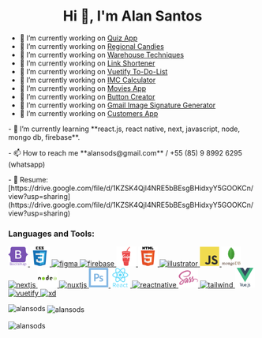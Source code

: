 <h1 align="center">Hi 👋, I'm Alan Santos</h1>

- 🔭 I’m currently working on [Quiz App](https://quiz-app-coral.vercel.app/)
- 🔭 I’m currently working on [Regional Candies](https://vue-scorm-aula-aa5azbrgm-alansods.vercel.app/#/)
- 🔭 I’m currently working on [Warehouse Techniques](https://tecnicas-do-almoxarifado.vercel.app/#/)
- 🔭 I’m currently working on [Link Shortener](https://encurtador-de-links-red.vercel.app/)
- 🔭 I’m currently working on [Vuetify To-Do-List](https://vuetify-todo-list.vercel.app/#/tarefas)
- 🔭 I’m currently working on [IMC Calculator](https://imc-calculator-eta.vercel.app/)
- 🔭 I’m currently working on [Movies App](https://movies-app-dun.vercel.app/)
- 🔭 I’m currently working on [Button Creator](https://button-creator-five.vercel.app/#/)
- 🔭 I’m currently working on [Gmail Image Signature Generator](https://gerador-assinatura-gmail.vercel.app/)
- 🔭 I’m currently working on [Customers App](https://material-ui-costumers-app.vercel.app/customers)

<p>
- 🌱 I’m currently learning **react.js, react native, next, javascript, node, mongo db, firebase**.
</p>

<p>
- 📫 How to reach me **alansods@gmail.com** / +55 (85) 9 8992 6295 (whatsapp)
</p>
 
 <p>
- 📄 Resume: [https://drive.google.com/file/d/1KZSK4Qjl4NRE5bBEsgBHidxyY5GOOKCn/view?usp=sharing](https://drive.google.com/file/d/1KZSK4Qjl4NRE5bBEsgBHidxyY5GOOKCn/view?usp=sharing)
</p>

<h3 align="left">Languages and Tools:</h3>
<p align="left"> <a href="https://getbootstrap.com" target="_blank" rel="noreferrer"> <img src="https://raw.githubusercontent.com/devicons/devicon/master/icons/bootstrap/bootstrap-plain-wordmark.svg" alt="bootstrap" width="40" height="40"/> </a> <a href="https://www.w3schools.com/css/" target="_blank" rel="noreferrer"> <img src="https://raw.githubusercontent.com/devicons/devicon/master/icons/css3/css3-original-wordmark.svg" alt="css3" width="40" height="40"/> </a> <a href="https://www.figma.com/" target="_blank" rel="noreferrer"> <img src="https://www.vectorlogo.zone/logos/figma/figma-icon.svg" alt="figma" width="40" height="40"/> </a> <a href="https://firebase.google.com/" target="_blank" rel="noreferrer"> <img src="https://www.vectorlogo.zone/logos/firebase/firebase-icon.svg" alt="firebase" width="40" height="40"/> </a> <a href="https://gulpjs.com" target="_blank" rel="noreferrer"> <img src="https://raw.githubusercontent.com/devicons/devicon/master/icons/gulp/gulp-plain.svg" alt="gulp" width="40" height="40"/> </a> <a href="https://www.w3.org/html/" target="_blank" rel="noreferrer"> <img src="https://raw.githubusercontent.com/devicons/devicon/master/icons/html5/html5-original-wordmark.svg" alt="html5" width="40" height="40"/> </a> <a href="https://www.adobe.com/in/products/illustrator.html" target="_blank" rel="noreferrer"> <img src="https://www.vectorlogo.zone/logos/adobe_illustrator/adobe_illustrator-icon.svg" alt="illustrator" width="40" height="40"/> </a> <a href="https://developer.mozilla.org/en-US/docs/Web/JavaScript" target="_blank" rel="noreferrer"> <img src="https://raw.githubusercontent.com/devicons/devicon/master/icons/javascript/javascript-original.svg" alt="javascript" width="40" height="40"/> </a> <a href="https://www.mongodb.com/" target="_blank" rel="noreferrer"> <img src="https://raw.githubusercontent.com/devicons/devicon/master/icons/mongodb/mongodb-original-wordmark.svg" alt="mongodb" width="40" height="40"/> </a> <a href="https://nextjs.org/" target="_blank" rel="noreferrer"> <img src="https://cdn.worldvectorlogo.com/logos/nextjs-2.svg" alt="nextjs" width="40" height="40"/> </a> <a href="https://nodejs.org" target="_blank" rel="noreferrer"> <img src="https://raw.githubusercontent.com/devicons/devicon/master/icons/nodejs/nodejs-original-wordmark.svg" alt="nodejs" width="40" height="40"/> </a> <a href="https://nuxtjs.org/" target="_blank" rel="noreferrer"> <img src="https://www.vectorlogo.zone/logos/nuxtjs/nuxtjs-icon.svg" alt="nuxtjs" width="40" height="40"/> </a> <a href="https://www.photoshop.com/en" target="_blank" rel="noreferrer"> <img src="https://raw.githubusercontent.com/devicons/devicon/master/icons/photoshop/photoshop-line.svg" alt="photoshop" width="40" height="40"/> </a> <a href="https://reactjs.org/" target="_blank" rel="noreferrer"> <img src="https://raw.githubusercontent.com/devicons/devicon/master/icons/react/react-original-wordmark.svg" alt="react" width="40" height="40"/> </a> <a href="https://reactnative.dev/" target="_blank" rel="noreferrer"> <img src="https://reactnative.dev/img/header_logo.svg" alt="reactnative" width="40" height="40"/> </a> <a href="https://sass-lang.com" target="_blank" rel="noreferrer"> <img src="https://raw.githubusercontent.com/devicons/devicon/master/icons/sass/sass-original.svg" alt="sass" width="40" height="40"/> </a> <a href="https://tailwindcss.com/" target="_blank" rel="noreferrer"> <img src="https://www.vectorlogo.zone/logos/tailwindcss/tailwindcss-icon.svg" alt="tailwind" width="40" height="40"/> </a> <a href="https://vuejs.org/" target="_blank" rel="noreferrer"> <img src="https://raw.githubusercontent.com/devicons/devicon/master/icons/vuejs/vuejs-original-wordmark.svg" alt="vuejs" width="40" height="40"/> </a> <a href="https://vuetifyjs.com/en/" target="_blank" rel="noreferrer"> <img src="https://bestofjs.org/logos/vuetify.svg" alt="vuetify" width="40" height="40"/> </a> <a href="https://www.adobe.com/products/xd.html" target="_blank" rel="noreferrer"> <img src="https://cdn.worldvectorlogo.com/logos/adobe-xd.svg" alt="xd" width="40" height="40"/> </a> </p>

<p><img align="left" src="https://github-readme-stats.vercel.app/api/top-langs?username=alansods&show_icons=true&locale=en&layout=compact" alt="alansods" /></p>

<p>&nbsp;<img align="center" src="https://github-readme-stats.vercel.app/api?username=alansods&show_icons=true&locale=en" alt="alansods" /></p>

<p><img align="center" src="https://github-readme-streak-stats.herokuapp.com/?user=alansods&" alt="alansods" /></p>
